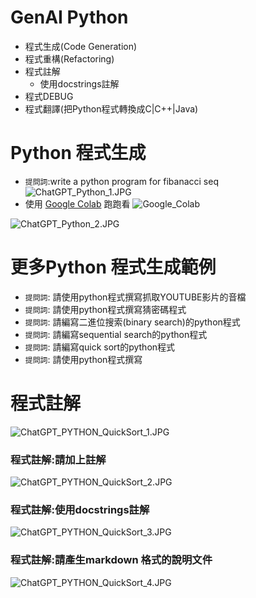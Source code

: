 # GenAI Python
- 程式生成(Code Generation)
- 程式重構(Refactoring)
- 程式註解
  - 使用docstrings註解 
- 程式DEBUG
- 程式翻譯(把Python程式轉換成C|C++|Java)

# Python 程式生成
- `提問詞`:write a python program for fibanacci seq
![ChatGPT_Python_1.JPG](ChatGPT_Python_1.JPG)
- 使用 [Google Colab](https://colab.research.google.com/#) 跑跑看
![Google_Colab](Google_Colab.JPG)

![ChatGPT_Python_2.JPG](ChatGPT_Python_2.JPG) 

# 更多Python 程式生成範例
- `提問詞`: 請使用python程式撰寫抓取YOUTUBE影片的音檔
- `提問詞`: 請使用python程式撰寫猜密碼程式
- `提問詞`: 請編寫二進位搜索(binary search)的python程式
- `提問詞`: 請編寫sequential search的python程式
- `提問詞`: 請編寫quick sort的python程式
- `提問詞`: 請使用python程式撰寫

# 程式註解

![ChatGPT_PYTHON_QuickSort_1.JPG](ChatGPT_PYTHON_QuickSort_1.JPG)
### 程式註解:請加上註解
![ChatGPT_PYTHON_QuickSort_2.JPG](ChatGPT_PYTHON_QuickSort_2.JPG)
### 程式註解:使用docstrings註解 
![ChatGPT_PYTHON_QuickSort_3.JPG](ChatGPT_PYTHON_QuickSort_3.JPG)

### 程式註解:請產生markdown 格式的說明文件
![ChatGPT_PYTHON_QuickSort_4.JPG](ChatGPT_PYTHON_QuickSort_4.JPG)
